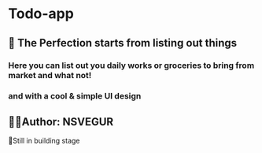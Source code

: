 # Todo-app
## 📃 The Perfection starts from listing out things
### Here you can list out you daily works or groceries to bring from market and what not!
### and with a cool & simple UI design

## ✍🏽Author: NSVEGUR
🔰Still in building stage
